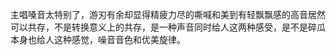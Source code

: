 ---
---

主唱嗓音太特别了，游刃有余却显得精疲力尽的嘶喊和美到有轻飘飘感的高音居然可以共存，不是转换意义上的共存，是一种声音同时给人这两种感受，是不是碎瓜本身也给人这种感觉，噪音音色和优美旋律。